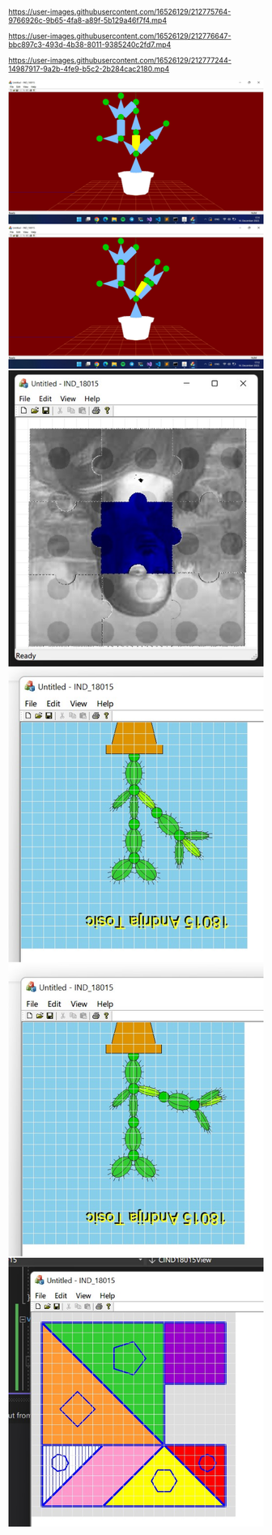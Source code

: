 https://user-images.githubusercontent.com/16526129/212775764-9766926c-9b65-4fa8-a89f-5b129a46f7f4.mp4

https://user-images.githubusercontent.com/16526129/212776647-bbc897c3-493d-4b38-8011-9385240c2fd7.mp4

https://user-images.githubusercontent.com/16526129/212777244-14987917-9a2b-4fe9-b5c2-2b284cac2180.mp4

![](./4%20-%20OpenGL%20-%20Transformacije/IND_18015/img1.jpg)
![](./4%20-%20OpenGL%20-%20Transformacije/IND_18015/img2.jpg)
![](./3%20-%20GDI%20-%20Bitmape/IND_18015/img.jpg)
![](./2%20-%20GDI%20-%20Transformacije/IND_18015/img1.jpg)
![](./2%20-%20GDI%20-%20Transformacije/IND_18015/img2.jpg)
![](./1%20-%20GDI%20-%20Tangram//IND_18015/screenshot.jpg)
